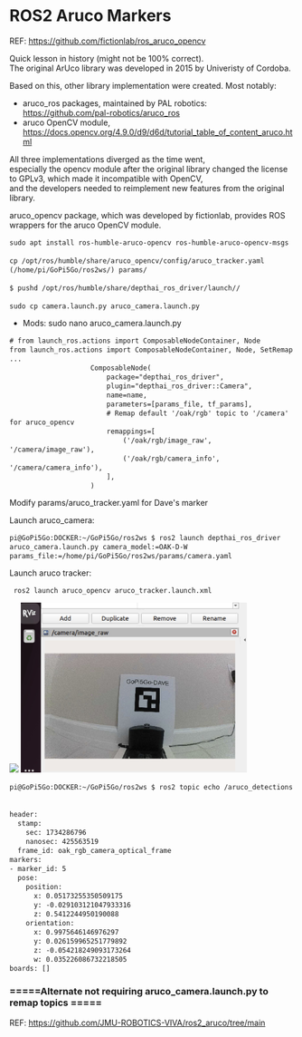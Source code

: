 # ROS2 Aruco Markers

REF: https://github.com/fictionlab/ros_aruco_opencv  

Quick lesson in history (might not be 100% correct).  
The original ArUco library was developed in 2015 by Univeristy of Cordoba. 

Based on this, other library implementation were created. Most notably:  
- aruco_ros packages, maintained by PAL robotics: https://github.com/pal-robotics/aruco_ros
- aruco OpenCV module, https://docs.opencv.org/4.9.0/d9/d6d/tutorial_table_of_content_aruco.html

All three implementations diverged as the time went,  
especially the opencv module after the original library changed the license to GPLv3, which made it incompatible with OpenCV,  
and the developers needed to reimplement new features from the original library.  

aruco_opencv package, which was developed by fictionlab, provides ROS wrappers for the aruco OpenCV module.

```
sudo apt install ros-humble-aruco-opencv ros-humble-aruco-opencv-msgs

cp /opt/ros/humble/share/aruco_opencv/config/aruco_tracker.yaml (/home/pi/GoPi5Go/ros2ws/) params/

$ pushd /opt/ros/humble/share/depthai_ros_driver/launch//

sudo cp camera.launch.py aruco_camera.launch.py
```

- Mods:  sudo nano aruco_camera.launch.py

```
# from launch_ros.actions import ComposableNodeContainer, Node
from launch_ros.actions import ComposableNodeContainer, Node, SetRemap
...
                    ComposableNode(
                        package="depthai_ros_driver",
                        plugin="depthai_ros_driver::Camera",
                        name=name,
                        parameters=[params_file, tf_params],
                        # Remap default '/oak/rgb' topic to '/camera' for aruco_opencv
                        remappings=[
                            ('/oak/rgb/image_raw', '/camera/image_raw'),
                            ('/oak/rgb/camera_info', '/camera/camera_info'),
                        ],
                    )
```  


Modify params/aruco_tracker.yaml for Dave's marker

Launch aruco_camera:

```
pi@GoPi5Go:DOCKER:~/GoPi5Go/ros2ws $ ros2 launch depthai_ros_driver aruco_camera.launch.py camera_model:=OAK-D-W params_file:=/home/pi/GoPi5Go/ros2ws/params/camera.yaml

```
Launch aruco tracker:
```
 ros2 launch aruco_opencv aruco_tracker.launch.xml

```

<img src="https://github.com/slowrunner/GoPi5Go/blob/main/systests/aruco/Dave_Looking_At_ArUco_Dock_Marker.jpg" width="400" />
<img src="https://github.com/slowrunner/GoPi5Go/blob/main/systests/aruco/Dave_Oak-D-W_image.jpg" width="400" />



```
pi@GoPi5Go:DOCKER:~/GoPi5Go/ros2ws $ ros2 topic echo /aruco_detections 


header:
  stamp:
    sec: 1734286796
    nanosec: 425563519
  frame_id: oak_rgb_camera_optical_frame
markers:
- marker_id: 5
  pose:
    position:
      x: 0.05173255350509175
      y: -0.029103121047933316
      z: 0.5412244950190088
    orientation:
      x: 0.9975646146976297
      y: 0.026159965251779892
      z: -0.054218249093173264
      w: 0.035226086732218505
boards: []

```

### =====Alternate not requiring aruco_camera.launch.py to remap topics =====
REF: https://github.com/JMU-ROBOTICS-VIVA/ros2_aruco/tree/main

